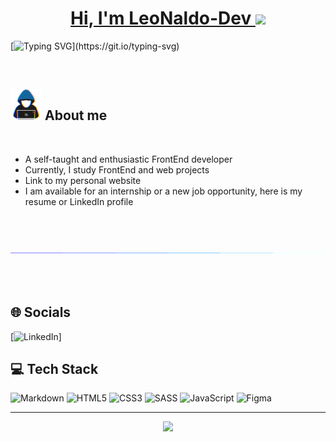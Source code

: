 [<h1 align="center"><b>Hi, I'm LeoNaldo-Dev </b><img src="https://media.giphy.com/media/hvRJCLFzcasrR4ia7z/giphy.gif" width="35"></h1>](html)

[![Typing SVG](https://readme-typing-svg.herokuapp.com?color=07bb05&size=40&center=true&vCenter=true&width=500&height=70&lines=I'm+LeoNaldo+Figura;FrontEnd+Developer;Nice+to+meet+you..!)](https://git.io/typing-svg)

[<br>](html)

## [<picture><img src = "https://raw.githubusercontent.com/AJ-Derteano/assets/main/about_me.gif" width = 50px></picture>](html) **About me**

<!-- <picture> <img align="right" src="https://raw.githubusercontent.com/AJ-Derteano/assets/main/Right_Side.gif" width = 250px></picture> -->

[<br>](html)

- A self-taught and enthusiastic FrontEnd developer
- Currently, I study FrontEnd and web projects
- Link to my personal website
- I am available for an internship or a new job opportunity, here is my resume or LinkedIn profile

[<br>](html)[<br>](html)

[<img src="https://raw.githubusercontent.com/AJ-Derteano/assets/main/line.gif">](html)[<br>](html)[<br>](html)

<br>

## 🌐 Socials

[![LinkedIn](https://img.shields.io/badge/LinkedIn-%230077B5.svg?&style=for-the-badge&logo=linkedin&logoColor=white)]

## 💻 Tech Stack

![Markdown](https://img.shields.io/badge/markdown-%23000000.svg?style=for-the-badge&logo=markdown&logoColor=white)
![HTML5](https://img.shields.io/badge/html5-%23E34F26.svg?style=for-the-badge&logo=html5&logoColor=white)
![CSS3](https://img.shields.io/badge/css3-%231572B6.svg?style=for-the-badge&logo=css3&logoColor=white)
![SASS](https://img.shields.io/badge/SASS-hotpink.svg?style=for-the-badge&logo=SASS&logoColor=white)
![JavaScript](https://img.shields.io/badge/javascript-%23323330.svg?style=for-the-badge&logo=javascript&logoColor=%23F7DF1E)
![Figma](https://img.shields.io/badge/figma-%23F24E1E.svg?style=for-the-badge&logo=figma&logoColor=white)

---

<div align="center">

  <img src="https://visitcount.itsvg.in/api?id=leonaldo999&label=Profile%20Views&color=8&icon=5&pretty=true" />

</div>

<!-- # Stats -->
